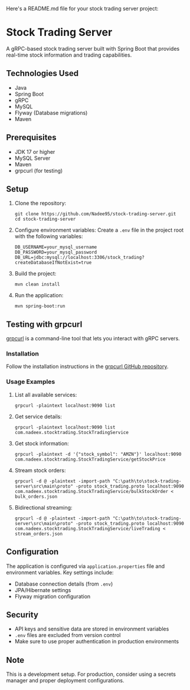 Here's a README.md file for your stock trading server project:

# Stock Trading Server

A gRPC-based stock trading server built with Spring Boot that provides real-time stock information and trading capabilities.

## Technologies Used

- Java
- Spring Boot
- gRPC
- MySQL
- Flyway (Database migrations)
- Maven

## Prerequisites

- JDK 17 or higher
- MySQL Server
- Maven
- grpcurl (for testing)

## Setup

1. Clone the repository:
   ```
   git clone https://github.com/Nadee95/stock-trading-server.git
   cd stock-trading-server
   ```

2. Configure environment variables:
   Create a `.env` file in the project root with the following variables:
   ```
   DB_USERNAME=your_mysql_username
   DB_PASSWORD=your_mysql_password
   DB_URL=jdbc:mysql://localhost:3306/stock_trading?createDatabaseIfNotExist=true
   ```

3. Build the project:
   ```
   mvn clean install
   ```

4. Run the application:
   ```
   mvn spring-boot:run
   ```

## Testing with grpcurl

[grpcurl](https://github.com/fullstorydev/grpcurl) is a command-line tool that lets you interact with gRPC servers.

### Installation

Follow the installation instructions in the [grpcurl GitHub repository](https://github.com/fullstorydev/grpcurl#installation).

### Usage Examples

1. List all available services:
   ```
   grpcurl -plaintext localhost:9090 list
   ```

2. Get service details:
   ```
   grpcurl -plaintext localhost:9090 list com.nadeex.stocktrading.StockTradingService
   ```

3. Get stock information:
   ```
   grpcurl -plaintext -d '{"stock_symbol": "AMZN"}' localhost:9090 com.nadeex.stocktrading.StockTradingService/getStockPrice
   ```

4. Stream stock orders:
   ```
   grpcurl -d @ -plaintext -import-path "C:\path\to\stock-trading-server\src\main\proto" -proto stock_trading.proto localhost:9090 com.nadeex.stocktrading.StockTradingService/bulkStockOrder < bulk_orders.json
   ```
5. Bidirectional streaming:
   ```
   grpcurl -d @ -plaintext -import-path "C:\path\to\stock-trading-server\src\main\proto" -proto stock_trading.proto localhost:9090 com.nadeex.stocktrading.StockTradingService/liveTrading < stream_orders.json
   ```

## Configuration

The application is configured via `application.properties` file and environment variables. Key settings include:

- Database connection details (from `.env`)
- JPA/Hibernate settings
- Flyway migration configuration

## Security

- API keys and sensitive data are stored in environment variables
- `.env` files are excluded from version control
- Make sure to use proper authentication in production environments

## Note

This is a development setup. For production, consider using a secrets manager and proper deployment configurations.
